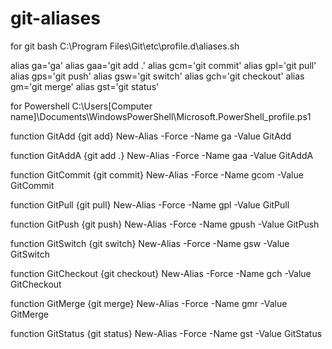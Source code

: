 # git-aliases

for git bash
C:\Program Files\Git\etc\profile.d\aliases.sh

alias ga='ga'
alias gaa='git add .'
alias gcm='git commit'
alias gpl='git pull'
alias gps='git push'
alias gsw='git switch'
alias gch='git checkout'
alias gm='git merge'
alias gst='git status'

for Powershell
C:\Users\[Computer name]\Documents\WindowsPowerShell\Microsoft.PowerShell_profile.ps1

function GitAdd {git add}
New-Alias -Force -Name ga -Value GitAdd

function GitAddA {git add .}
New-Alias -Force -Name gaa -Value GitAddA

function GitCommit {git commit}
New-Alias -Force -Name gcom -Value GitCommit

function GitPull {git pull}
New-Alias -Force -Name gpl -Value GitPull

function GitPush {git push}
New-Alias -Force -Name gpush -Value GitPush

function GitSwitch {git switch}
New-Alias -Force -Name gsw -Value GitSwitch

function GitCheckout {git checkout}
New-Alias -Force -Name gch -Value GitCheckout

function GitMerge {git merge}
New-Alias -Force -Name gmr -Value GitMerge

function GitStatus {git status}
New-Alias -Force -Name gst -Value GitStatus


